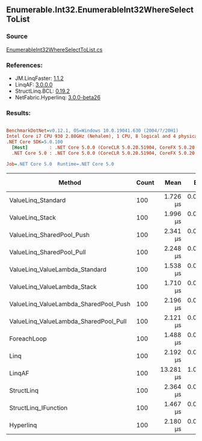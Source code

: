 ﻿## Enumerable.Int32.EnumerableInt32WhereSelectToList

### Source
[EnumerableInt32WhereSelectToList.cs](../LinqBenchmarks/Enumerable/Int32/EnumerableInt32WhereSelectToList.cs)

### References:
- JM.LinqFaster: [1.1.2](https://www.nuget.org/packages/JM.LinqFaster/1.1.2)
- LinqAF: [3.0.0.0](https://www.nuget.org/packages/LinqAF/3.0.0.0)
- StructLinq.BCL: [0.19.2](https://www.nuget.org/packages/StructLinq.BCL/0.19.2)
- NetFabric.Hyperlinq: [3.0.0-beta26](https://www.nuget.org/packages/NetFabric.Hyperlinq/3.0.0-beta26)

### Results:
``` ini

BenchmarkDotNet=v0.12.1, OS=Windows 10.0.19041.630 (2004/?/20H1)
Intel Core i7 CPU 930 2.80GHz (Nehalem), 1 CPU, 8 logical and 4 physical cores
.NET Core SDK=5.0.100
  [Host]        : .NET Core 5.0.0 (CoreCLR 5.0.20.51904, CoreFX 5.0.20.51904), X64 RyuJIT
  .NET Core 5.0 : .NET Core 5.0.0 (CoreCLR 5.0.20.51904, CoreFX 5.0.20.51904), X64 RyuJIT

Job=.NET Core 5.0  Runtime=.NET Core 5.0  

```
|                                Method | Count |      Mean |     Error |    StdDev |    Median | Ratio | RatioSD |  Gen 0 | Gen 1 | Gen 2 | Allocated |
|-------------------------------------- |------ |----------:|----------:|----------:|----------:|------:|--------:|-------:|------:|------:|----------:|
|                    ValueLinq_Standard |   100 |  1.726 μs | 0.0341 μs | 0.0656 μs |  1.734 μs |  1.17 |    0.07 | 0.1640 |     - |     - |     688 B |
|                       ValueLinq_Stack |   100 |  1.996 μs | 0.0400 μs | 0.0809 μs |  2.038 μs |  1.35 |    0.09 | 0.0687 |     - |     - |     296 B |
|             ValueLinq_SharedPool_Push |   100 |  2.341 μs | 0.0468 μs | 0.0756 μs |  2.373 μs |  1.57 |    0.10 | 0.0687 |     - |     - |     296 B |
|             ValueLinq_SharedPool_Pull |   100 |  2.248 μs | 0.0447 μs | 0.1104 μs |  2.237 μs |  1.51 |    0.10 | 0.0687 |     - |     - |     296 B |
|        ValueLinq_ValueLambda_Standard |   100 |  1.538 μs | 0.0307 μs | 0.0759 μs |  1.558 μs |  1.04 |    0.08 | 0.1640 |     - |     - |     688 B |
|           ValueLinq_ValueLambda_Stack |   100 |  1.710 μs | 0.0339 μs | 0.0594 μs |  1.708 μs |  1.15 |    0.06 | 0.0706 |     - |     - |     296 B |
| ValueLinq_ValueLambda_SharedPool_Push |   100 |  2.196 μs | 0.0436 μs | 0.0975 μs |  2.198 μs |  1.49 |    0.11 | 0.0687 |     - |     - |     296 B |
| ValueLinq_ValueLambda_SharedPool_Pull |   100 |  2.121 μs | 0.0425 μs | 0.1082 μs |  2.157 μs |  1.43 |    0.10 | 0.0687 |     - |     - |     296 B |
|                           ForeachLoop |   100 |  1.488 μs | 0.0299 μs | 0.0721 μs |  1.501 μs |  1.00 |    0.00 | 0.1640 |     - |     - |     688 B |
|                                  Linq |   100 |  2.192 μs | 0.0545 μs | 0.1598 μs |  2.187 μs |  1.45 |    0.12 | 0.1907 |     - |     - |     808 B |
|                                LinqAF |   100 | 13.281 μs | 1.0720 μs | 3.0060 μs | 11.900 μs |  8.89 |    2.09 |      - |     - |     - |     688 B |
|                            StructLinq |   100 |  2.364 μs | 0.0467 μs | 0.1025 μs |  2.352 μs |  1.59 |    0.10 | 0.0916 |     - |     - |     384 B |
|                  StructLinq_IFunction |   100 |  1.467 μs | 0.0294 μs | 0.0823 μs |  1.479 μs |  0.98 |    0.07 | 0.0706 |     - |     - |     296 B |
|                             Hyperlinq |   100 |  2.180 μs | 0.0433 μs | 0.1038 μs |  2.194 μs |  1.47 |    0.10 | 0.0877 |     - |     - |     368 B |
